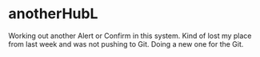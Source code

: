 # anotherHubL

Working out another Alert or Confirm in this system.  Kind of lost my place from last week and was not pushing to Git.  Doing a new one for the Git. 